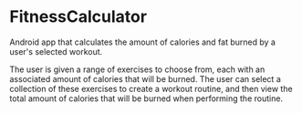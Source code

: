 # FitnessCalculator
Android app that calculates the amount of calories and fat burned by a user's selected workout.

The user is given a range of exercises to choose from, each with an associated amount of calories that will be burned. The user can select a collection of these exercises to create a workout routine, and then view the total amount of calories that will be burned when performing the routine.
